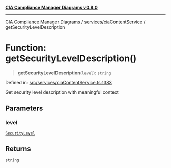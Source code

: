 [**CIA Compliance Manager Diagrams v0.8.0**](../../../README.md)

***

[CIA Compliance Manager Diagrams](../../../modules.md) / [services/ciaContentService](../README.md) / getSecurityLevelDescription

# Function: getSecurityLevelDescription()

> **getSecurityLevelDescription**(`level`): `string`

Defined in: [src/services/ciaContentService.ts:1383](https://github.com/Hack23/cia-compliance-manager/blob/791b5a1b6e700c8b8480de209374e4cb1086330d/src/services/ciaContentService.ts#L1383)

Get security level description with meaningful context

## Parameters

### level

[`SecurityLevel`](../../../types/cia/type-aliases/SecurityLevel.md)

## Returns

`string`
